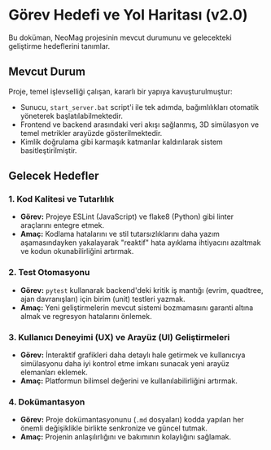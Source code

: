 # Görev Hedefi ve Yol Haritası (v2.0)

Bu doküman, NeoMag projesinin mevcut durumunu ve gelecekteki geliştirme hedeflerini tanımlar.

## Mevcut Durum

Proje, temel işlevselliği çalışan, kararlı bir yapıya kavuşturulmuştur:
- Sunucu, `start_server.bat` script'i ile tek adımda, bağımlılıkları otomatik yöneterek başlatılabilmektedir.
- Frontend ve backend arasındaki veri akışı sağlanmış, 3D simülasyon ve temel metrikler arayüzde gösterilmektedir.
- Kimlik doğrulama gibi karmaşık katmanlar kaldırılarak sistem basitleştirilmiştir.

## Gelecek Hedefler

### 1. Kod Kalitesi ve Tutarlılık
- **Görev:** Projeye ESLint (JavaScript) ve flake8 (Python) gibi linter araçlarını entegre etmek.
- **Amaç:** Kodlama hatalarını ve stil tutarsızlıklarını daha yazım aşamasındayken yakalayarak "reaktif" hata ayıklama ihtiyacını azaltmak ve kodun okunabilirliğini artırmak.

### 2. Test Otomasyonu
- **Görev:** `pytest` kullanarak backend'deki kritik iş mantığı (evrim, quadtree, ajan davranışları) için birim (unit) testleri yazmak.
- **Amaç:** Yeni geliştirmelerin mevcut sistemi bozmamasını garanti altına almak ve regresyon hatalarını önlemek.

### 3. Kullanıcı Deneyimi (UX) ve Arayüz (UI) Geliştirmeleri
- **Görev:** İnteraktif grafikleri daha detaylı hale getirmek ve kullanıcıya simülasyonu daha iyi kontrol etme imkanı sunacak yeni arayüz elemanları eklemek.
- **Amaç:** Platformun bilimsel değerini ve kullanılabilirliğini artırmak.

### 4. Dokümantasyon
- **Görev:** Proje dokümantasyonunu (`.md` dosyaları) kodda yapılan her önemli değişiklikle birlikte senkronize ve güncel tutmak.
- **Amaç:** Projenin anlaşılırlığını ve bakımının kolaylığını sağlamak. 